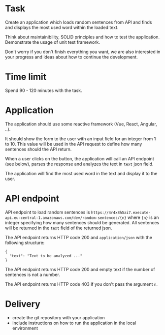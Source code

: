 # Task

Create an application which loads random sentences from API and finds and displays the most used word within the loaded text.

Think about maintainibility, SOLID principles and how to test the application. Demonstrate the usage of unit test framework.

Don't worry if you don't finish everything you want, we are also interested in your progress and ideas about how to continue the development.


# Time limit

Spend 90 - 120 minutes with the task.


# Application

The application should use some reactive framework (Vue, React, Angular, ..).

It should show the form to the user with an input field for an integer from 1 to 10. This value will be used in the API request to define how many sentences should the API return.

When a user clicks on the button, the application will call an API endpoint (see below), parses the response and analyzes the text in `text` json field.

The application will find the most used word in the text and display it to the user.


# API endpoint

API endpoint to load random sentences is `https://4r4x8h5ai7.execute-api.eu-central-1.amazonaws.com/dev/random-sentences/{n}` where `{n}` is an integer specifying how many sentences should be generated. All sentences will be returned in the `text` field of the returned json.

The API endpoint returns HTTP code 200 and `application/json` with the following structure:

```
{
  "text": "Text to be analyzed ..."
}
```

The API endpoint returns HTTP code 200 and empty text if the number of sentences is not a number.

The API endpoint returns HTTP code 403 if you don't pass the argument `n`.


# Delivery

- create the git repository with your application
- include instructions on how to run the application in the local environment
